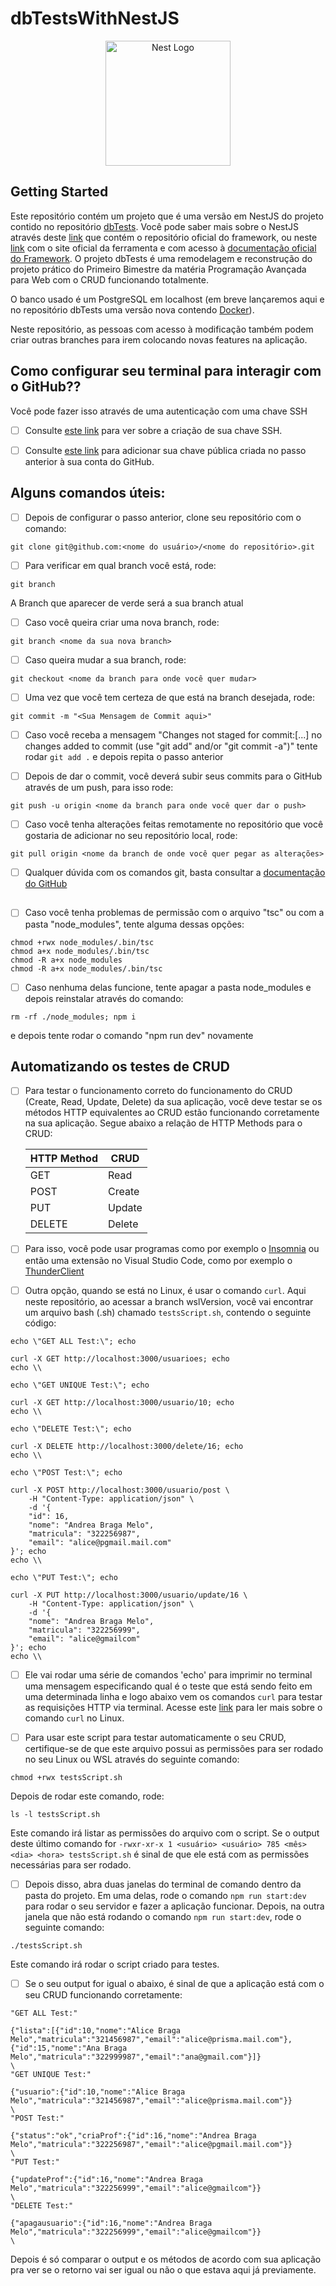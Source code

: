 # dbTestsWithNestJS

<p align="center">
  <a href="http://nestjs.com/" target="blank"><img src="https://nestjs.com/img/logo-small.svg" width="200" alt="Nest Logo" /></a>
</p>

[circleci-image]: https://img.shields.io/circleci/build/github/nestjs/nest/master?token=abc123def456
[circleci-url]: https://circleci.com/gh/nestjs/nest

  
  <!--[![Backers on Open Collective](https://opencollective.com/nest/backers/badge.svg)](https://opencollective.com/nest#backer)
  [![Sponsors on Open Collective](https://opencollective.com/nest/sponsors/badge.svg)](https://opencollective.com/nest#sponsor)-->

## Getting Started

Este repositório contém um projeto que é uma versão em NestJS do projeto contido no repositório [dbTests](https://github.com/Andreprado20/dbTests). Você pode saber mais sobre o NestJS através deste [link](https://github.com/nestjs/nest) que contém o repositório oficial do framework, ou neste [link](https://nestjs.com/) com o site oficial da ferramenta e com acesso à [documentação oficial do Framework](https://docs.nestjs.com/). O projeto dbTests é uma remodelagem e reconstrução do projeto prático do Primeiro Bimestre da matéria Programação Avançada para Web com o CRUD funcionando totalmente. 

O banco usado é um PostgreSQL em localhost (em breve lançaremos aqui e no repositório dbTests uma versão nova contendo [Docker](https://www.docker.com/)).

Neste repositório, as pessoas com acesso à modificação também podem criar outras branches para irem colocando novas features na aplicação.

## Como configurar seu terminal para interagir com o GitHub??

Você pode fazer isso através de uma autenticação com uma chave SSH

- [ ] Consulte [este link](https://docs.github.com/pt/authentication/connecting-to-github-with-ssh/generating-a-new-ssh-key-and-adding-it-to-the-ssh-agent) para ver sobre a criação de sua chave SSH.


- [ ] Consulte [este link](https://docs.github.com/pt/authentication/connecting-to-github-with-ssh/adding-a-new-ssh-key-to-your-github-account) para adicionar sua chave pública criada no passo anterior à sua conta do GitHub.

## Alguns comandos úteis:

- [ ] Depois de configurar o passo anterior, clone seu repositório com o comando:
``` 
git clone git@github.com:<nome do usuário>/<nome do repositório>.git
```


- [ ] Para verificar em qual branch você está, rode:
``` 
git branch
``` 
A Branch que aparecer de verde será a sua branch atual


- [ ] Caso você queira criar uma nova branch, rode:
``` 
git branch <nome da sua nova branch>
```


- [ ] Caso queira mudar a sua branch, rode:
``` 
git checkout <nome da branch para onde você quer mudar>
```


- [ ] Uma vez que você tem certeza de que está na branch desejada, rode:
``` 
git commit -m "<Sua Mensagem de Commit aqui>"
```


- [ ] Caso você receba a mensagem "Changes not staged for commit:[...] no changes added to commit (use "git add" and/or "git commit -a")" tente rodar ```git add .``` e depois repita o passo anterior


- [ ] Depois de dar o commit, você deverá subir seus commits para o GitHub através de um push, para isso rode:
``` 
git push -u origin <nome da branch para onde você quer dar o push>
```


- [ ] Caso você tenha alterações feitas remotamente no repositório que você gostaria de adicionar no seu repositório local, rode:
``` 
git pull origin <nome da branch de onde você quer pegar as alterações>
```
- [ ] Qualquer dúvida com os comandos git, basta consultar a [documentação do GitHub](https://docs.github.com/pt)

##

- [ ] Caso você tenha problemas de permissão com o arquivo "tsc" ou com a pasta "node_modules", tente alguma dessas opções:
``` 
chmod +rwx node_modules/.bin/tsc
chmod a+x node_modules/.bin/tsc
chmod -R a+x node_modules
chmod -R a+x node_modules/.bin/tsc
```
- [ ] Caso nenhuma delas funcione, tente apagar a pasta node_modules e depois reinstalar através do comando:
``` 
rm -rf ./node_modules; npm i 
```
e depois tente rodar o comando "npm run dev" novamente

## Automatizando os testes de CRUD

- [ ] Para testar o funcionamento correto do funcionamento do CRUD (Create, Read, Update, Delete) da sua aplicação, você deve testar se os métodos HTTP equivalentes ao CRUD estão funcionando corretamente na sua aplicação. Segue abaixo a relação de HTTP Methods para o CRUD:

    | HTTP Method |  CRUD  |
    |-------------|--------|
    |     GET     |  Read  |
    |     POST    | Create |
    |     PUT     | Update |
    |    DELETE   | Delete |

- [ ] Para isso, você pode usar programas como por exemplo o [Insomnia](https://insomnia.rest/) ou então uma extensão no Visual Studio Code, como por exemplo o [ThunderClient](https://www.thunderclient.com/)

- [ ] Outra opção, quando se está no Linux, é usar o comando ```curl```. Aqui neste repositório, ao acessar a branch wslVersion, você vai encontrar um arquivo bash (.sh) chamado ```testsScript.sh```, contendo o seguinte código:

``` 
echo \"GET ALL Test:\"; echo

curl -X GET http://localhost:3000/usuarioes; echo
echo \\

echo \"GET UNIQUE Test:\"; echo

curl -X GET http://localhost:3000/usuario/10; echo
echo \\

echo \"DELETE Test:\"; echo

curl -X DELETE http://localhost:3000/delete/16; echo
echo \\

echo \"POST Test:\"; echo

curl -X POST http://localhost:3000/usuario/post \
    -H "Content-Type: application/json" \
    -d '{
    "id": 16,
    "nome": "Andrea Braga Melo",
    "matricula": "322256987",
    "email": "alice@pgmail.mail.com"
}'; echo
echo \\

echo \"PUT Test:\"; echo

curl -X PUT http://localhost:3000/usuario/update/16 \
    -H "Content-Type: application/json" \
    -d '{
    "nome": "Andrea Braga Melo",
    "matricula": "322256999",
    "email": "alice@gmailcom"
}'; echo
echo \\
```

- [ ] Ele vai rodar uma série de comandos 'echo' para imprimir no terminal uma mensagem especificando qual é o teste que está sendo feito em uma determinada linha e logo abaixo vem os comandos ```curl``` para testar as requisições HTTP via terminal. Acesse este [link](https://www.hostinger.com.br/tutoriais/comando-curl-linux) para ler mais sobre o comando ```curl``` no Linux.

- [ ] Para usar este script para testar automaticamente o seu CRUD, certifique-se de que este arquivo possui as permissões para ser rodado no seu Linux ou WSL através do seguinte comando:
``` 
chmod +rwx testsScript.sh
```
Depois de rodar este comando, rode: 
```
ls -l testsScript.sh
```
Este comando irá listar as permissões do arquivo com o script. Se o output deste último comando for ```-rwxr-xr-x 1 <usuário> <usuário> 785 <mês> <dia> <hora> testsScript.sh``` é sinal de que ele está com as permissões necessárias para ser rodado.

- [ ] Depois disso, abra duas janelas do terminal de comando dentro da pasta do projeto. Em uma delas, rode o comando ```npm run start:dev``` para rodar o seu servidor e fazer a aplicação funcionar. Depois, na outra janela que não está rodando o comando ```npm run start:dev```, rode o seguinte comando:
```
./testsScript.sh
```
Este comando irá rodar o script criado para testes.

- [ ] Se o seu output for igual o abaixo, é sinal de que a aplicação está com o seu CRUD funcionando corretamente:

```
"GET ALL Test:"

{"lista":[{"id":10,"nome":"Alice Braga Melo","matricula":"321456987","email":"alice@prisma.mail.com"},{"id":15,"nome":"Ana Braga Melo","matricula":"322999987","email":"ana@gmail.com"}]}
\
"GET UNIQUE Test:"

{"usuario":{"id":10,"nome":"Alice Braga Melo","matricula":"321456987","email":"alice@prisma.mail.com"}}
\
"POST Test:"

{"status":"ok","criaProf":{"id":16,"nome":"Andrea Braga Melo","matricula":"322256987","email":"alice@pgmail.mail.com"}}
\
"PUT Test:"

{"updateProf":{"id":16,"nome":"Andrea Braga Melo","matricula":"322256999","email":"alice@gmailcom"}}
\
"DELETE Test:"

{"apagausuario":{"id":16,"nome":"Andrea Braga Melo","matricula":"322256999","email":"alice@gmailcom"}}
\
```

Depois é só comparar o output e os métodos de acordo com sua aplicação pra ver se o retorno vai ser igual ou não o que estava aqui já previamente.
